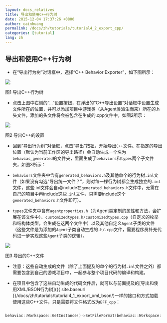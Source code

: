 ```yaml
---
layout: docs_relatives
title: 导出和使用C++行为树
date: 2015-12-04 17:37:26 +0800
author: cainhuang
permalink: /docs/zh/tutorials/tutorial4_2_export_cpp/
categories: [tutorial]
lang: zh
---
```


## 导出和使用C++行为树
- 在“导出行为树”对话框中，选择“C++ Behavior Exporter”，如下图所示：

![]({{site.url}}{{site.baseurl}}/img/tutorials/tutorial4/exportCpp.png)

图1 导出C++行为树

- 点击上图中右侧的“…”设置按钮，在弹出的“C++导出设置”对话框中设置生成文件所在的位置，并可以添加项目中游戏类（从Agent类派生而来）所在的.h头文件，添加的头文件将会被包含在生成的.cpp文件中，如图2所示：

![]({{site.url}}{{site.baseurl}}/img/tutorials/tutorial4/cppExportSettings.png)

图2 导出C++的设置

- 回到“导出行为树”对话框，点击“导出”按钮，开始导出`C++`文件。在指定的导出位置（默认为当前工作区的导出路径）会自动生成一个名为`behaviac_generated`的文件夹，里面生成了`behaviors`和`types`两个子文件夹，如图3所示：

 - `behaviors`文件夹中含有`generated_behaviors.h`及其他单个的行为树`.inl`文件（如果没有勾选“导出统一文件？”，则对每一棵行为树都会生成独立的`.inl`文件，这些.inl文件会自动include在`generated_behaviors.h`文件中，无需在自己的项目中再include这些`.inl`文件，只需要include这个`generated_behaviors.h`文件即可）。
 - `types`文件夹中含有`agentproperties.h`（为Agent类定制的属性和方法，会扩展在该文件中）、`customizedtypes.h/customizedtypes.cpp`（自定义的枚举和结构体类型，会生成在这两个文件中）以及其他自定义`Agent`子类的文件（这些文件是为添加的`Agent`子类自动生成的`.h/.cpp`文件，需要程序员补充代码进一步实现这些`Agent`子类的逻辑）。

![]({{site.url}}{{site.baseurl}}/img/tutorials/tutorial4/exportedCppFiles.png)

图3 导出的C++文件

- 注意：这些自动生成的文件（除了上面提及的单个的行为树`.inl`文件之外）都需要包含到自己的游戏项目中，一起参与整个项目代码的编译和构建。

- 在项目中包含了这些自动生成的代码文件后，就可以与前面提及的[导出和使用XML/BSON行为树]({{ site.baseurl }}/docs/zh/tutorials/tutorial4_1_export_xml_bson/)一样的接口和方式加载使用这些C++文件，只是需要将文件格式改为`EFF_cpp`：


```cpp

behaviac::Workspace::GetInstance()->SetFileFormat(behaviac::Workspace::EFF_cpp);

```
